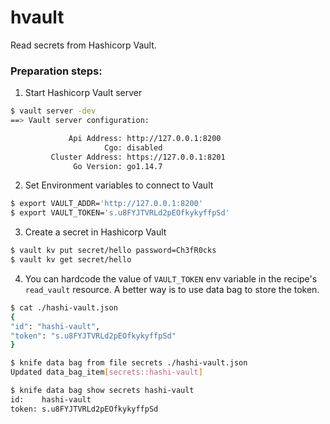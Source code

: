 # hvault

Read secrets from Hashicorp Vault.


### Preparation steps:
1. Start Hashicorp Vault server
```bash
$ vault server -dev
==> Vault server configuration:

             Api Address: http://127.0.0.1:8200
                     Cgo: disabled
         Cluster Address: https://127.0.0.1:8201
              Go Version: go1.14.7
```

2. Set Environment variables to connect to Vault
```bash
$ export VAULT_ADDR='http://127.0.0.1:8200'
$ export VAULT_TOKEN='s.u8FYJTVRLd2pEOfkykyffpSd'
```

3. Create a secret in Hashicorp Vault
```bash
$ vault kv put secret/hello password=Ch3fR0cks
$ vault kv get secret/hello
```

4. You can hardcode the value of `VAULT_TOKEN` env variable in the recipe's `read_vault` resource.  A better way is to use data bag to store the token.

```bash
$ cat ./hashi-vault.json
{
"id": "hashi-vault",
"token": "s.u8FYJTVRLd2pEOfkykyffpSd"
}

$ knife data bag from file secrets ./hashi-vault.json
Updated data_bag_item[secrets::hashi-vault]

$ knife data bag show secrets hashi-vault
id:    hashi-vault
token: s.u8FYJTVRLd2pEOfkykyffpSd
```
